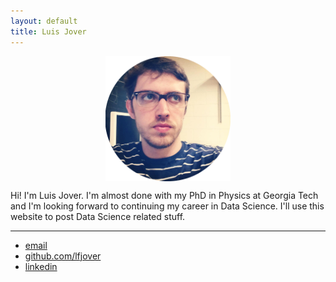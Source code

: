 ```yaml
---
layout: default
title: Luis Jover
---
```




<center><img src="photo_luis_circle.png" width="200" height= "200" align="middle"></center>


Hi! I\'m Luis Jover.  I\'m almost done with my PhD in Physics at Georgia Tech and I\'m looking forward to continuing my career in Data Science.  I\'ll use this website to post Data Science related stuff.

<hr>

<footer>
	<ul>
		<li><a href="mailto:lfjover@gmail.com">email</a></li>
		<li><a href="https://github.com/lfjover">github.com/lfjover</a></li>
		<li><a href="https://www.linkedin.com/in/lfjover">linkedin</a></li>
	</ul>
</footer>


